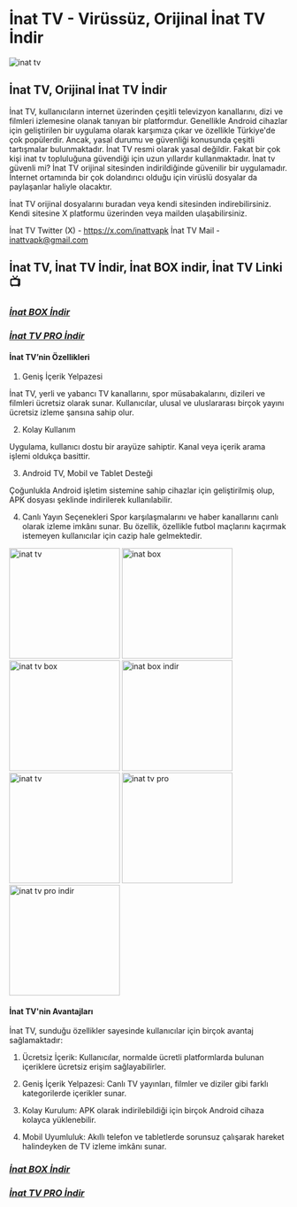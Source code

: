 # İnat TV - Virüssüz, Orijinal İnat TV İndir

![inat tv](https://github.com/user-attachments/assets/5d430a11-68c7-434b-851a-3b9d90d909b6)

## İnat TV, Orijinal İnat TV İndir


İnat TV, kullanıcıların internet üzerinden çeşitli televizyon kanallarını, dizi ve filmleri izlemesine olanak tanıyan bir platformdur. Genellikle Android cihazlar için geliştirilen bir uygulama olarak karşımıza çıkar ve özellikle Türkiye'de çok popülerdir. Ancak, yasal durumu ve güvenliği konusunda çeşitli tartışmalar bulunmaktadır. İnat TV resmi olarak yasal değildir. Fakat bir çok kişi inat tv topluluğuna güvendiği için uzun yıllardır kullanmaktadır. İnat tv güvenli mi? İnat TV orijinal sitesinden indirildiğinde güvenilir bir uygulamadır. İnternet ortamında bir çok dolandırıcı olduğu için virüslü dosyalar da paylaşanlar haliyle olacaktır.


İnat TV orijinal dosyalarını buradan veya kendi sitesinden indirebilirsiniz. Kendi sitesine X platformu üzerinden veya mailden ulaşabilirsiniz.


İnat TV Twitter (X) - https://x.com/inattvapk
İnat TV Mail - inattvapk@gmail.com


## İnat TV, İnat TV İndir, İnat BOX indir, İnat TV Linki 📺


### ***[İnat BOX İndir](https://github.com/inattv2025/inatbox/raw/refs/heads/main/inat-box-v14.apk)***


### ***[İnat TV PRO İndir](https://github.com/inattv2025/inatbox/raw/refs/heads/main/inat-tv-pro-v21.apk)***


#### İnat TV’nin Özellikleri

1. Geniş İçerik Yelpazesi

İnat TV, yerli ve yabancı TV kanallarını, spor müsabakalarını, dizileri ve filmleri ücretsiz olarak sunar. Kullanıcılar, ulusal ve uluslararası birçok yayını ücretsiz izleme şansına sahip olur.

2. Kolay Kullanım

Uygulama, kullanıcı dostu bir arayüze sahiptir. Kanal veya içerik arama işlemi oldukça basittir.

3. Android TV, Mobil ve Tablet Desteği

Çoğunlukla Android işletim sistemine sahip cihazlar için geliştirilmiş olup, APK dosyası şeklinde indirilerek kullanılabilir.

4. Canlı Yayın Seçenekleri
Spor karşılaşmalarını ve haber kanallarını canlı olarak izleme imkânı sunar. Bu özellik, özellikle futbol maçlarını kaçırmak istemeyen kullanıcılar için cazip hale gelmektedir.
	

<img src="https://github.com/user-attachments/assets/4a92fe12-6700-4ea3-9e8e-c1a84e2903ae" alt="inat tv" width="200"/>
<img src="https://github.com/user-attachments/assets/9f2b04fe-5c58-4ca0-9415-9461af79eddd" alt="inat box" width="200"/>
<img src="https://github.com/user-attachments/assets/76d0fa85-f6be-46a6-9dbf-86be185b78d3" alt="inat tv box" width="200"/>
<img src="https://github.com/user-attachments/assets/fb887f8f-6d16-47d7-b069-725ee549b5b4" alt="inat box indir" width="200"/>
<img src="https://github.com/user-attachments/assets/cdfcbee8-dfe9-4560-bb62-3f7a187695cf" alt="inat tv" width="200"/>
<img src="https://github.com/user-attachments/assets/fe465e64-5ff9-47c6-ad30-4607c9cb21bc" alt="inat tv pro" width="200"/>
<img src="https://github.com/user-attachments/assets/b8064a8f-8d39-4b6d-9c71-2ed567e28f16" alt="inat tv pro indir" width="200"/>


#### İnat TV'nin Avantajları

İnat TV, sunduğu özellikler sayesinde kullanıcılar için birçok avantaj sağlamaktadır:

1. Ücretsiz İçerik: Kullanıcılar, normalde ücretli platformlarda bulunan içeriklere ücretsiz erişim sağlayabilirler.

2. Geniş İçerik Yelpazesi: Canlı TV yayınları, filmler ve diziler gibi farklı kategorilerde içerikler sunar.

3. Kolay Kurulum: APK olarak indirilebildiği için birçok Android cihaza kolayca yüklenebilir.

4. Mobil Uyumluluk: Akıllı telefon ve tabletlerde sorunsuz çalışarak hareket halindeyken de TV izleme imkânı sunar.



### ***[İnat BOX İndir](https://github.com/inattv2025/inatbox/raw/refs/heads/main/inat-box-v14.apk)***


### ***[İnat TV PRO İndir](https://github.com/inattv2025/inatbox/raw/refs/heads/main/inat-tv-pro-v21.apk)***

